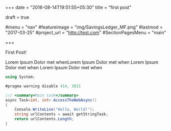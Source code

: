 +++
date = "2016-08-14T19:51:55+05:30"
title = "first post"

draft = true

#menu = "nav"
#featureimage = "img/SavingsLedger_MF.png"
#lastmod = "2017-03-25"
#project_url = "http://test.com"
#SectionPagesMenu = "main"


+++

First Post!


Lorem Ipsum Dolor met whenLorem Ipsum Dolor met when
Lorem Ipsum Dolor met when
Lorem Ipsum Dolor met when


``` csharp
using System;

#pragma warning disable 414, 3021

/// <summary>Main task</summary>
async Task<int, int> AccessTheWebAsync()
{
    Console.WriteLine("Hello, World!");
    string urlContents = await getStringTask;
    return urlContents.Length;
}
```
